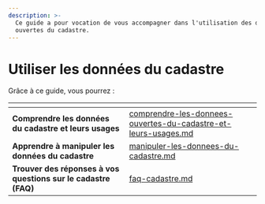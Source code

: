 ```yaml
---
description: >-
  Ce guide a pour vocation de vous accompagner dans l'utilisation des données
  ouvertes du cadastre.
---
```


# Utiliser les données du cadastre

Grâce à ce guide, vous pourrez :

<table data-card-size="large" data-column-title-hidden data-view="cards"><thead><tr><th></th><th data-hidden data-card-target data-type="content-ref"></th></tr></thead><tbody><tr><td><strong>Comprendre les données du cadastre et leurs usages</strong></td><td><a href="comprendre-les-donnees-ouvertes-du-cadastre-et-leurs-usages.md">comprendre-les-donnees-ouvertes-du-cadastre-et-leurs-usages.md</a></td></tr><tr><td><strong>Apprendre à manipuler les données du cadastre</strong></td><td><a href="manipuler-les-donnees-du-cadastre.md">manipuler-les-donnees-du-cadastre.md</a></td></tr><tr><td><strong>Trouver des réponses à vos questions sur le cadastre (FAQ)</strong></td><td><a href="faq-cadastre.md">faq-cadastre.md</a></td></tr></tbody></table>
